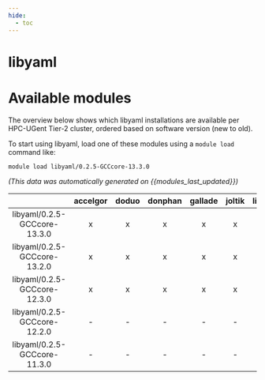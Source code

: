 ```yaml
---
hide:
  - toc
---
```


libyaml
=======

# Available modules


The overview below shows which libyaml installations are available per HPC-UGent Tier-2 cluster, ordered based on software version (new to old).

To start using libyaml, load one of these modules using a `module load` command like:

```shell
module load libyaml/0.2.5-GCCcore-13.3.0
```

*(This data was automatically generated on {{modules_last_updated}})*  

| |accelgor|doduo|donphan|gallade|joltik|litleo|shinx|
| :---: | :---: | :---: | :---: | :---: | :---: | :---: | :---: |
|libyaml/0.2.5-GCCcore-13.3.0|x|x|x|x|x|x|x|
|libyaml/0.2.5-GCCcore-13.2.0|x|x|x|x|x|x|x|
|libyaml/0.2.5-GCCcore-12.3.0|x|x|x|x|x|x|x|
|libyaml/0.2.5-GCCcore-12.2.0|-|-|-|-|-|x|x|
|libyaml/0.2.5-GCCcore-11.3.0|-|-|-|-|-|x|x|
